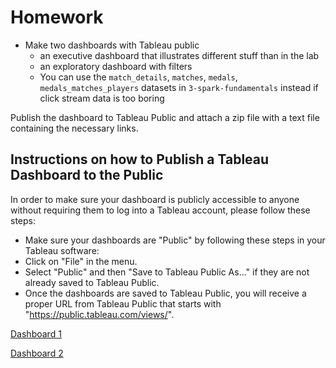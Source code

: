 # Homework

- Make two dashboards with Tableau public
  - an executive dashboard that illustrates different stuff than in the lab
  - an exploratory dashboard with filters
  - You can use the `match_details`, `matches`, `medals`, `medals_matches_players` datasets in `3-spark-fundamentals` instead if click stream data is too boring

Publish the dashboard to Tableau Public and attach a zip file with a text file containing the necessary links.

## Instructions on how to Publish a Tableau Dashboard to the Public

In order to make sure your dashboard is publicly accessible to anyone without requiring them to log into a Tableau account, please follow these steps:

-  Make sure your dashboards are "Public" by following these steps in your Tableau software:
-  Click on "File" in the menu.
-  Select "Public" and then "Save to Tableau Public As…" if they are not already saved to Tableau Public.
-  Once the dashboards are saved to Tableau Public, you will receive a proper URL from Tableau Public that starts with "https://public.tableau.com/views/".


[Dashboard 1](https://public.tableau.com/views/DataPresentationProject_17184095710820/Dashboard1?:language=es-ES&:sid=&:redirect=auth&:display_count=n&:origin=viz_share_link)

[Dashboard 2](https://public.tableau.com/views/RetailAnalytics_17182243108050/SalesbyCustomer?:language=es-ES&:sid=&:redirect=auth&:display_count=n&:origin=viz_share_link)